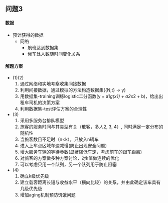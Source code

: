 ## 问题3

#### 数据
- 预计获得的数据
  - 网络
    - 航班达到数据集
    - 候车处人数随时间变化关系

#### 解题方案
- (1)(2)
  1. 通过网络和实地考察收集间接数据
  2. 利用间接数据，通过模拟的方法构造数据集({N,t} -> y)
  3. 用数据集-training训练logistic二分函数(y = a1*g(x1) + a2*x2 + b)，给出出租车司机的决策方案
  4. 利用数据集-test评估方案的合理性
- (3)
  1. 采用多服务台排队模型
  2. 旅客的服务时间与其类型有关（散客，多人2, 3, 4）, 同时满足一定分布的随机性
  3. 当旅客数目不足时（n<k），只放入n辆车
  4. 进入上车点区域车速减慢(防止出现安全问题)
  5. 增大服务车辆的等待参数(显著降低车速，考虑前车的跟车距离)
  6. 对旅客的方案做多种方案讨论，对k值做连续的优化
  7. 可以考虑只用一个队列，另一个队列用于防止阻塞
- (4)
  1. 确立k级优先级
  2. 建立载客距离长短与收益水平（横向比较）的关系，并由此确定该车具有几级优先级
  3. 增加aging机制预防饥饿问题
  
 
